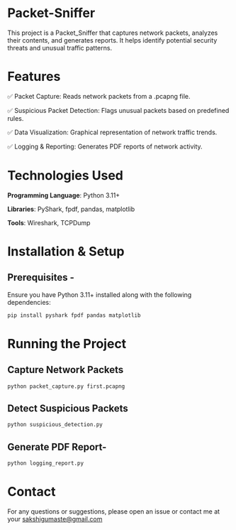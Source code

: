# Packet-Sniffer
This project is a Packet_Sniffer that captures network packets, analyzes their contents, and generates reports. It helps identify potential security threats and unusual traffic patterns.
# Features

✅ Packet Capture: Reads network packets from a .pcapng file.

✅ Suspicious Packet Detection: Flags unusual packets based on predefined rules.

✅ Data Visualization: Graphical representation of network traffic trends.

✅ Logging & Reporting: Generates PDF reports of network activity.

# Technologies Used

**Programming Language**: Python 3.11+

**Libraries**: PyShark, fpdf, pandas, matplotlib

**Tools**: Wireshark, TCPDump

# Installation & Setup

## Prerequisites -

Ensure you have Python 3.11+ installed along with the following dependencies:
 ```bash
pip install pyshark fpdf pandas matplotlib
  ```
# Running the Project

## Capture Network Packets 
 ```bash
python packet_capture.py first.pcapng
  ```
## Detect Suspicious Packets
 ```bash
python suspicious_detection.py
  ```
## Generate PDF Report-
 ```bash
python logging_report.py
  ```
# Contact
For any questions or suggestions, please open an issue or contact me at your sakshigumaste@gmail.com
